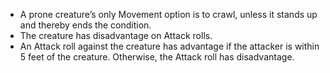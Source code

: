 - A prone creature’s only Movement option is to crawl, unless it stands up and thereby ends the condition.
- The creature has disadvantage on Attack rolls.
- An Attack roll against the creature has advantage if the attacker is within 5 feet of the creature. Otherwise, the Attack roll has disadvantage.